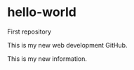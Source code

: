 # hello-world
First repository

This is my new web development GitHub.

This is my new information.
